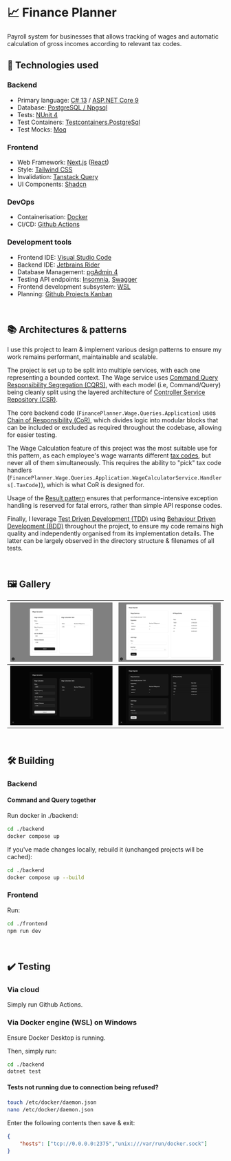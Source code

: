 # 📈 Finance Planner

Payroll system for businesses that allows tracking of wages and automatic calculation of gross incomes according to relevant tax codes.

## 🧰 Technologies used

### Backend
- Primary language: [C# 13](https://dotnet.microsoft.com/en-us/languages/csharp) / [ASP.NET Core 9](https://dotnet.microsoft.com/en-us/apps/aspnet)
- Database: [PostgreSQL / Npgsql](https://www.npgsql.org/)
- Tests: [NUnit 4](https://nunit.org/)
- Test Containers: [Testcontainers.PostgreSql](https://www.nuget.org/packages/Testcontainers.PostgreSql)
- Test Mocks: [Moq](https://github.com/devlooped/moq)

### Frontend
- Web Framework: [Next.js](https://nextjs.org/) ([React](https://react.dev/))
- Style: [Tailwind CSS](https://tailwindcss.com/)
- Invalidation: [Tanstack Query](https://tanstack.com/query/latest)
- UI Components: [Shadcn](https://ui.shadcn.com/)

### DevOps

- Containerisation: [Docker](https://www.docker.com/)
- CI/CD: [Github Actions](https://github.com/features/actions)

### Development tools
- Frontend IDE: [Visual Studio Code](https://code.visualstudio.com/)
- Backend IDE: [Jetbrains Rider](https://www.jetbrains.com/rider/)
- Database Management: [pgAdmin 4](https://www.pgadmin.org/)
- Testing API endpoints: [Insomnia](https://insomnia.rest/), [Swagger](https://swagger.io/)
- Frontend development subsystem: [WSL](https://learn.microsoft.com/en-us/windows/wsl/about)
- Planning: [Github Projects Kanban](https://github.com/users/sjain882/projects/1)

‎
‎
## 📚 Architectures & patterns
I use this project to learn & implement various design patterns to ensure my work remains performant, maintainable and scalable.

The project is set up to be split into multiple services, with each one representing a bounded context. The Wage service uses [Command Query Responsibility Segregation (CQRS)](https://learn.microsoft.com/en-us/azure/architecture/patterns/cqrs), with each model (i.e, Command/Query) being cleanly split using the layered architecture of [Controller Service Repository (CSR)](https://tom-collings.medium.com/controller-service-repository-16e29a4684e5).

The core backend code (`FinancePlanner.Wage.Queries.Application`) uses [Chain of Responsibility (CoR)](https://refactoring.guru/design-patterns/chain-of-responsibility), which divides logic into modular blocks that can be included or excluded as required throughout the codebase, allowing for easier testing.

The Wage Calculation feature of this project was the most suitable use for this pattern, as each employee's wage warrants different [tax codes](https://www.gov.uk/tax-codes/what-your-tax-code-means), but never all of them simultaneously. This requires the ability to "pick" tax code handlers (`FinancePlanner.Wage.Queries.Application.WageCalculatorService.Handlers[.TaxCode]`), which is what CoR is designed for.

Usage of the [Result pattern](https://medium.com/@aseem2372005/the-result-pattern-in-c-a-smarter-way-to-handle-errors-c6dee28a0ef0) ensures that performance-intensive exception handling is reserved for fatal errors, rather than simple API response codes.

Finally, I leverage [Test Driven Development (TDD)](https://en.wikipedia.org/wiki/Test-driven_development) using [Behaviour Driven Development (BDD)](https://en.wikipedia.org/wiki/Behavior-driven_development) throughout the project, to ensure my code remains high quality and independently organised from its implementation details. The latter can be largely observed in the directory structure & filenames of all tests.

‎
‎
## 🖼️ Gallery
| ![wage-calcuator light](https://github.com/sjain882/Finance-Planner-TDD-CRP/blob/main/.github/Previews/Frontend/Nextjs/Light/wage-calculator.png?raw=true) | ![wage-register light](https://github.com/sjain882/Finance-Planner-TDD-CRP/blob/main/.github/Previews/Frontend/Nextjs/Light/wage-register.png?raw=true) |
|-|-|
| ![wage-calcuator dark](https://github.com/sjain882/Finance-Planner-TDD-CRP/blob/main/.github/Previews/Frontend/Nextjs/Dark/wage-calculator.png?raw=true) | ![wage-register dark](https://github.com/sjain882/Finance-Planner-TDD-CRP/blob/main/.github/Previews/Frontend/Nextjs/Dark/wage-register.png?raw=true) |

‎
‎
## 🛠️ Building
### Backend
#### Command and Query together
Run docker in ./backend:
```bash
cd ./backend
docker compose up
```
If you've made changes locally, rebuild it (unchanged projects will be cached):
```bash
cd ./backend
docker compose up --build
```
### Frontend
Run:
```bash
cd ./frontend
npm run dev
```

‎
‎
## ✔️ Testing

### Via cloud
Simply run Github Actions.

### Via Docker engine (WSL) on Windows
Ensure Docker Desktop is running.

Then, simply run:
```bash
cd ./backend
dotnet test
```

#### Tests not running due to connection being refused?

```bash
touch /etc/docker/daemon.json
nano /etc/docker/daemon.json
```
Enter the following contents then save & exit:
```json
{
    "hosts": ["tcp://0.0.0.0:2375","unix:///var/run/docker.sock"]
} 
```